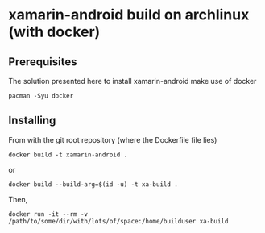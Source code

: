 # xamarin-android build on archlinux (with docker)

## Prerequisites

The solution presented here to install xamarin-android make use of docker

```
pacman -Syu docker
```

## Installing

From with the git root repository (where the Dockerfile file lies)
```
docker build -t xamarin-android .
```

or
```
docker build --build-arg=$(id -u) -t xa-build .
```

Then,

```
docker run -it --rm -v /path/to/some/dir/with/lots/of/space:/home/builduser xa-build
```

